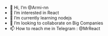 - 👋 Hi, I’m @Armi-nn                              
- 👀 I’m interested in React                                     
- 🌱 I’m currently learning nodejs                                       
- 💞️ I’m looking to collaborate on Big Companies                                            
- 📫 How to reach me in Telegram : @MrReact                                   
<!--- 
Armi-nn/Armi-nn is a ✨ special ✨ repository because its `README.md` (this file) appears on your GitHub profile.
You can click the Preview link to take a look at your changes.
--->
